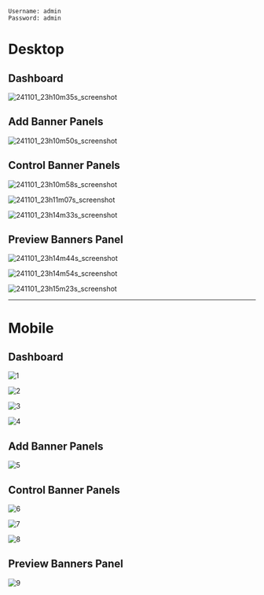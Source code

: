 ```
Username: admin
Password: admin
```

<h1>Desktop</h1>

<h2>Dashboard</h2>

![241101_23h10m35s_screenshot](https://github.com/user-attachments/assets/4475cf24-6a0b-4492-af06-bec0460ecb65)

<h2>Add Banner Panels</h2>

![241101_23h10m50s_screenshot](https://github.com/user-attachments/assets/f31c6a9a-59ba-47a2-8fbb-36686e64844a)

<h2>Control Banner Panels</h2>

![241101_23h10m58s_screenshot](https://github.com/user-attachments/assets/6f843590-b3eb-4b02-b96f-8f5e4cc345e4)

![241101_23h11m07s_screenshot](https://github.com/user-attachments/assets/3e149f40-6380-47e7-9d0a-9aa90c8a25fe)

![241101_23h14m33s_screenshot](https://github.com/user-attachments/assets/88fff65d-75c1-485f-94ef-c24273a55743)

<h2>Preview Banners Panel</h2>

![241101_23h14m44s_screenshot](https://github.com/user-attachments/assets/78631810-8e5c-4fc2-b761-ba7d7c45a8bc)

![241101_23h14m54s_screenshot](https://github.com/user-attachments/assets/b688b3f1-0250-42b4-be83-38b204169f15)

![241101_23h15m23s_screenshot](https://github.com/user-attachments/assets/a72e8a55-c212-480e-8664-a3b37d08fb36)

<hr>

<h1>Mobile</h1>

<h2>Dashboard</h2>

![1](https://github.com/user-attachments/assets/2446b80b-7567-4cf6-83d8-a4967687beaa)

![2](https://github.com/user-attachments/assets/4993be60-14f9-4212-8527-dbe29d2dae05)

![3](https://github.com/user-attachments/assets/3b690b2e-c7e2-4fad-acc3-59385740631a)

![4](https://github.com/user-attachments/assets/d673de24-34ce-413b-ad83-4904fa6e857f)

<h2>Add Banner Panels</h2>

![5](https://github.com/user-attachments/assets/0788dc4d-2b1b-4f54-b071-91dd8e4092ab)

<h2>Control Banner Panels</h2>

![6](https://github.com/user-attachments/assets/319a83eb-a744-4311-a2c5-8bdf97f3803e)

![7](https://github.com/user-attachments/assets/577c4d4e-4007-4697-ac1f-c298fcc899d6)

![8](https://github.com/user-attachments/assets/006896cf-feb0-4c48-b846-13b4d22ef7fe)

<h2>Preview Banners Panel</h2>

![9](https://github.com/user-attachments/assets/343d71f7-90ac-479e-8ae9-b2e3dd7561cb)


